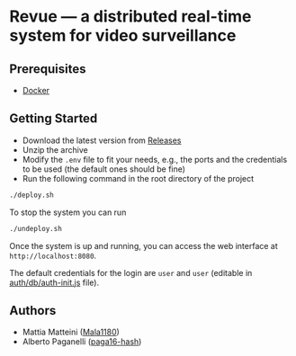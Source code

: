 # Revue — a distributed real-time system for video surveillance

## Prerequisites

- [Docker](https://docker.com)

## Getting Started

- Download the latest version from [Releases](https://github.com/Mala1180/revue/releases)
- Unzip the archive
- Modify the `.env` file to fit your needs, e.g., the ports and the credentials to be used (the default ones should be
  fine)
- Run the following command in the root directory of the project

```bash
./deploy.sh
```

To stop the system you can run

```bash
./undeploy.sh
```

Once the system is up and running, you can access the web interface at `http://localhost:8080`.

The default credentials for the login are `user` and `user` (editable in [auth/db/auth-init.js](auth/db/auth-init.js)
file).

## Authors

- Mattia Matteini ([Mala1180](https://github.com/Mala1180))
- Alberto Paganelli ([paga16-hash](https://github.com/paga16-hash))
